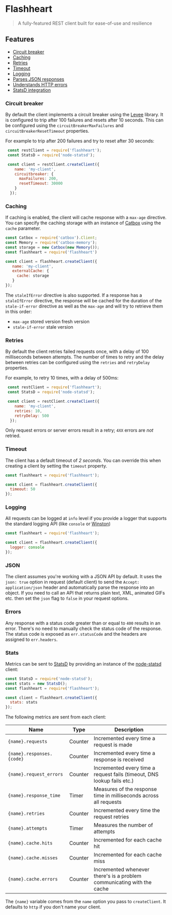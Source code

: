 # Flashheart

>  A fully-featured REST client built for ease-of-use and resilience

## Features

* [Circuit breaker](#circuit-breaker)
* [Caching](#caching)
* [Retries](#retries)
* [Timeout](#timeout)
* [Logging](#logging)
* [Parses JSON responses](#json)
* [Understands HTTP errors](#errors)
* [StatsD integration](#stats)


### Circuit breaker

By default the client implements a circuit breaker using the [Levee](https://github.com/totherik/levee) library. It is configured to trip after 100 failures and resets after 10 seconds. This can be configured using the `circuitBreakerMaxFailures` and `circuitBreakerResetTimeout` properties.

For example to trip after 200 failures and try to reset after 30 seconds:

```js
 const restClient = require('flashheart');
 const StatsD = require('node-statsd');

 const client = restClient.createClient({
    name: 'my-client',
    circuitbreaker: {
      maxFailures: 200,
      resetTimeout: 30000
    }
  });
```

### Caching

If caching is enabled, the client will cache response with a `max-age` directive. You can specify the caching storage with an instance of [Catbox](https://github.com/hapijs/catbox) using the `cache` parameter.

```js
const Catbox = require('catbox').Client;
const Memory = require('catbox-memory');
const storage = new Catbox(new Memory());
const flashheart = require('flashheart')

const client = flashheart.createClient({
   name: 'my-client',
   externalCache: {
     cache: storage
   }
});
```

The `staleIfError` directive is also supported. If a response has a `staleIfError` directive, the response will be cached for the duration of the `stale-if-error` directive as well as the `max-age` and will try to retrieve them in this order:

* `max-age` stored version fresh version
* `stale-if-error` stale version

### Retries

By default the client retries failed requests once, with a delay of 100 milliseconds between attempts. The number of times to retry and the delay between retries can be configured using the `retries` and `retryDelay` properties.

For example, to retry 10 times, with a delay of 500ms:

```js
 const restClient = require('flashheart');
 const StatsD = require('node-statsd');

 const client = restClient.createClient({
    name: 'my-client',
    retries: 10,
    retryDelay: 500
  });
```

Only request errors or server errors result in a retry; `4XX` errors are _not_ retried.

### Timeout

The client has a default timeout of _2 seconds_. You can override this when creating a client by setting the `timeout` property.

```js
const flashheart = require('flashheart');

const client = flashheart.createClient({
  timeout: 50
});
```

### Logging

All requests can be logged at `info` level if you provide a logger that supports the standard logging API (like `console` or [Winston](https://github.com/flatiron/winston))

```js
const flashheart = require('flashheart');

const client = flashheart.createClient({
  logger: console
});
```

### JSON

The client assumes you're working with a JSON API by default. It uses the `json: true` option in request (default client) to send the `Accept: application/json` header and automatically parse the response into an object. If you need to call an API that returns plain text, XML, animated GIFs etc. then set the `json` flag to `false` in your request options.

### Errors

Any response with a status code greater than or equal to `400` results in an error. There's no need to manually check the status code of the response. The status code is exposed as `err.statusCode` and the headers are assigned to `err.headers`. 

### Stats

Metrics can be sent to [StatsD](https://github.com/etsy/statsd/) by providing an instance of the [node-statsd](https://github.com/sivy/node-statsd) client:

```js
const StatsD = require('node-statsd');
const stats = new StatsD();
const flashheart = require('flashheart');

const client = flashheart.createClient({
  stats: stats
});
```

The following metrics are sent from each client:

|Name|Type|Description|
|----|----|-----------|
|`{name}.requests`|Counter|Incremented every time a request is made|
|`{name}.responses.{code}`|Counter|Incremented every time a response is received|
|`{name}.request_errors`|Counter|Incremented every time a request fails (timeout, DNS lookup fails etc.)|
|`{name}.response_time`|Timer|Measures of the response time in milliseconds across all requests|
|`{name}.retries`|Counter|Incremented every time the request retries|
|`{name}.attempts`|Timer|Measures the number of attempts|
|`{name}.cache.hits`|Counter|Incremented for each cache hit|
|`{name}.cache.misses`|Counter|Incremented for each cache miss|
|`{name}.cache.errors`|Counter|Incremented whenever there's is a problem communicating with the cache|

The `{name}` variable comes from the `name` option you pass to `createClient`. It defaults to `http` if you don't name your client.
